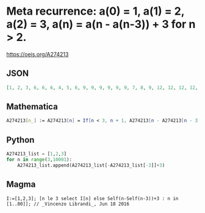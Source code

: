 # Meta recurrence: a\(0\) \= 1, a\(1\) \= 2, a\(2\) \= 3, a\(n\) \= a\(n \- a\(n\-3\)\) \+ 3 for n \> 2\.
https://oeis.org/A274213
## JSON
```JSON
[1, 2, 3, 6, 6, 6, 4, 5, 6, 9, 9, 9, 9, 9, 9, 7, 8, 9, 12, 12, 12, 12, 12, 12, 12, 12, 12, 10, 11, 12, 15, 15, 15, 15, 15, 15, 15, 15, 15, 15, 15, 15, 13, 14, 15, 18, 18, 18, 18, 18, 18, 18, 18, 18, 18, 18, 18, 18, 18, 18, 16, 17, 18, 21, 21, 21, 21, 21, 21, 21]
```
## Mathematica
```Mathematica
A274213[n_] := A274213[n] = If[n < 3, n + 1, A274213[n - A274213[n - 3]] + 3]; Array[A274213, 100, 0] (* _Paolo Xausa_, May 24 2024 *)
```
## Python
```Python
A274213_list = [1,2,3]
for n in range(3,10001):
    A274213_list.append(A274213_list[-A274213_list[-3]]+3)
```
## Magma
```Magma
I:=[1,2,3]; [n le 3 select I[n] else Self(n-Self(n-3))+3 : n in [1..80]]; // _Vincenzo Librandi_, Jun 18 2016
```
